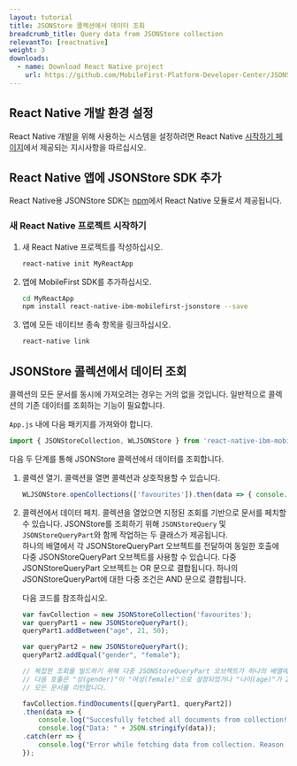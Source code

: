 ```yaml
---
layout: tutorial
title: JSONStore 콜렉션에서 데이터 조회
breadcrumb_title: Query data from JSONStore collection
relevantTo: [reactnative]
weight: 3
downloads:
  - name: Download React Native project
    url: https://github.com/MobileFirst-Platform-Developer-Center/JSONStoreReactNative
---
```

<!-- NLS_CHARSET=UTF-8 -->
##  React Native 개발 환경 설정
React Native 개발을 위해 사용하는 시스템을 설정하려면 React Native [시작하기 페이지](https://facebook.github.io/react-native/docs/getting-started.html)에서 제공되는 지시사항을 따르십시오.

##  React Native 앱에 JSONStore SDK 추가
React Native용 JSONStore SDK는 [npm](https://www.npmjs.com/package/react-native-mobilefirst-jsonstore)에서 React Native 모듈로서 제공됩니다.

### 새 React Native 프로젝트 시작하기
1. 새 React Native 프로젝트를 작성하십시오.
    ```bash
    react-native init MyReactApp
    ```

2. 앱에 MobileFirst SDK를 추가하십시오.
    ```bash
    cd MyReactApp
    npm install react-native-ibm-mobilefirst-jsonstore --save
    ```

3.  앱에 모든 네이티브 종속 항목을 링크하십시오.
    ```bash
    react-native link
    ```

## JSONStore 콜렉션에서 데이터 조회
콜렉션의 모든 문서를 동시에 가져오려는 경우는 거의 없을 것입니다. 일반적으로 콜렉션의 기존 데이터를 조회하는 기능이 필요합니다.

`App.js` 내에 다음 패키지를 가져와야 합니다.

```javascript
import { JSONStoreCollection, WLJSONStore } from 'react-native-ibm-mobilefirst-jsonstore';
```

다음 두 단계를 통해 JSONStore 콜렉션에서 데이터를 조회합니다.

1. 콜렉션 열기. 콜렉션을 열면 콜렉션과 상호작용할 수 있습니다.
    ```javascript
    WLJSONStore.openCollections(['favourites']).then(data => { console.log(data); }).catch(err =>{ console.log(err); });
    ```

2. 콜렉션에서 데이터 페치. 콜렉션을 열었으면 지정된 조회를 기반으로 문서를 페치할 수 있습니다. JSONStore를 조회하기 위해 `JSONStoreQuery` 및 `JSONStoreQueryPart`와 함께 작업하는 두 클래스가 제공됩니다.<br/>
    하나의 배열에서 각 JSONStoreQueryPart 오브젝트를 전달하여 동일한 호출에 다중 JSONStoreQueryPart 오브젝트를 사용할 수 있습니다.
    다중 JSONStoreQueryPart 오브젝트는 OR 문으로 결합됩니다.
    하나의 JSONStoreQueryPart에 대한 다중 조건은 AND 문으로 결합됩니다.

    다음 코드를 참조하십시오.

    ```javascript
    var favCollection = new JSONStoreCollection('favourites');
    var queryPart1 = new JSONStoreQueryPart();
    queryPart1.addBetween("age", 21, 50);

    var queryPart2 = new JSONStoreQueryPart();
    queryPart2.addEqual("gender", "female");

    // 복잡한 조회를 빌드하기 위해 다중 JSONStoreQueryPart 오브젝트가 하나의 배열에서 어떻게 전달되는지에 주의하십시오.
    // 다음 호출은 "성(gender)"이 "여성(female)"으로 설정되었거나 "나이(age)"가 21 - 50 사이인
    // 모든 문서를 리턴합니다.

    favCollection.findDocuments([queryPart1, queryPart2])
    .then(data => {
    	console.log("Succesfully fetched all documents from collection!"));
    	console.log("Data: " + JSON.stringify(data));
    .catch(err => {
    	console.log("Error while fetching data from collection. Reason : " + err);
    });
    ```    
